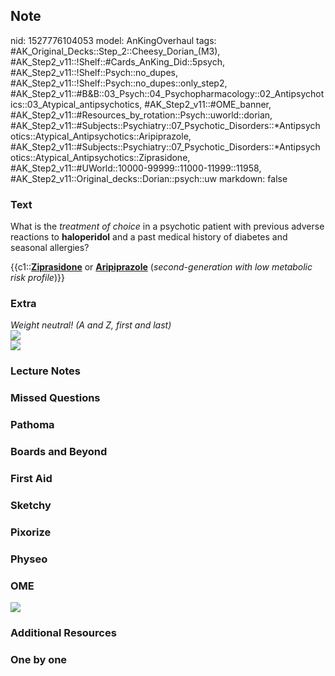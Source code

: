 ## Note
nid: 1527776104053
model: AnKingOverhaul
tags: #AK_Original_Decks::Step_2::Cheesy_Dorian_(M3), #AK_Step2_v11::!Shelf::#Cards_AnKing_Did::5psych, #AK_Step2_v11::!Shelf::Psych::no_dupes, #AK_Step2_v11::!Shelf::Psych::no_dupes::only_step2, #AK_Step2_v11::#B&B::03_Psych::04_Psychopharmacology::02_Antipsychotics::03_Atypical_antipsychotics, #AK_Step2_v11::#OME_banner, #AK_Step2_v11::#Resources_by_rotation::Psych::uworld::dorian, #AK_Step2_v11::#Subjects::Psychiatry::07_Psychotic_Disorders::*Antipsychotics::Atypical_Antipsychotics::Aripiprazole, #AK_Step2_v11::#Subjects::Psychiatry::07_Psychotic_Disorders::*Antipsychotics::Atypical_Antipsychotics::Ziprasidone, #AK_Step2_v11::#UWorld::10000-99999::11000-11999::11958, #AK_Step2_v11::Original_decks::Dorian::psych::uw
markdown: false

### Text
What is the <i>treatment of choice</i> in a psychotic patient with
previous adverse reactions to <b>haloperidol</b> and a past medical
history of diabetes and seasonal allergies?
<div>
  {{c1::<b><u>Ziprasidone</u></b> or <b><u>Aripiprazole</u></b>
  (<i>second-generation with low metabolic risk profile</i>)}}
</div>

### Extra
<div>
  <i>Weight neutral! (A and Z, first and last)</i>
</div>
<div><img src=
"7E73160B-02FF-4567-9E3C-362DFC6C51C1.jpg"></div><i><img src=
"paste-944695eac29b6af9fb24fa3c88b085d7e184ff11.png"></i>

### Lecture Notes


### Missed Questions


### Pathoma


### Boards and Beyond


### First Aid


### Sketchy


### Pixorize


### Physeo


### OME
<div class="ome-widget">
  <a href="https://onlinemeded.org?ref=anki"><img src=
  "_OME_AnkiFlashcards_General_7.png"></a>
</div>

### Additional Resources


### One by one

